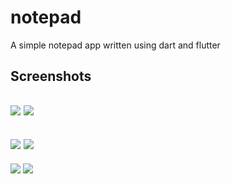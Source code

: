 # notepad

A simple notepad app written using dart and flutter


## Screenshots

![](screenshots/lighttheme/ListView.jpg) ![](screenshots/darktheme/ListView.jpg)
---
![](screenshots/lighttheme/GridView.jpg) ![](screenshots/darktheme/GridView.jpg)
---
![](screenshots/lighttheme/Settings.jpg) ![](screenshots/darktheme/Settings.jpg)